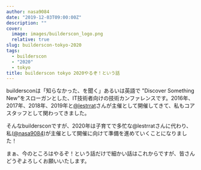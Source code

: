 ```yaml
---
author: nasa9084
date: "2019-12-03T09:00:00Z"
description: ""
cover:
  image: images/builderscon_logo.png
  relative: true
slug: builderscon-tokyo-2020
tags:
  - builderscon
  - "2020"
  - tokyo
title: builderscon tokyo 2020やるぞ！という話
---
```



buildersconは「知らなかった、を聞く」あるいは英語で "Discover Something New"をスローガンとした、IT技術者向けの技術カンファレンスです。2016年、2017年、2018年、2019年と[@lestrrat](https://twitter.com/lestrrat)さんが主催として開催してきて、私もコアスタッフとして関わってきました。

そんなbuildersconですが、2020年は子育てで多忙な@lestrratさんに代わり、私([@nasa9084](https://twitter.com/nasa9084))が主催として開催に向けて準備を進めていくことになりました！

まぁ、今のところはやるぞ！という話だけで細かい話はこれからですが、皆さんどうぞよろしくお願いいたします。



